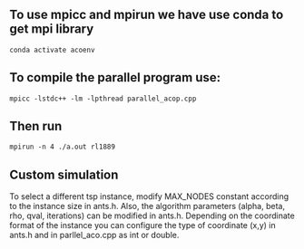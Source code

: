 ## To use mpicc and mpirun we have use conda to get mpi library
`conda activate acoenv`

## To compile the parallel program use: 
`mpicc -lstdc++ -lm -lpthread parallel_acop.cpp`

## Then run 

`mpirun -n 4 ./a.out rl1889`

## Custom simulation 
To select a different tsp instance, modify MAX_NODES constant according to the instance size in ants.h. Also, the algorithm parameters (alpha, beta, rho, qval, iterations) can be modified in ants.h. Depending on the coordinate format of the instance you can configure the type of coordinate (x,y) in ants.h and in parllel_aco.cpp as int or double. 

